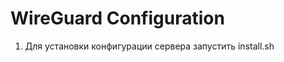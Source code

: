 WireGuard Configuration
=======================

1. Для установки конфигурации сервера запустить install.sh